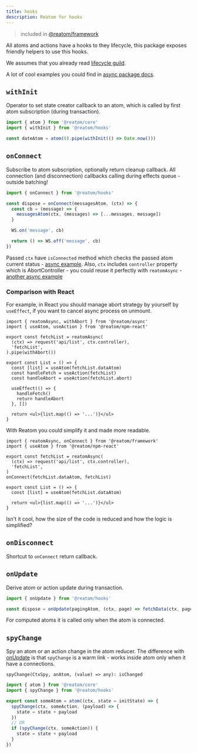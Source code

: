 ```yaml
---
title: hooks
description: Reatom for hooks
---
```


> included in [@reatom/framework](/package/framework)

All atoms and actions have a hooks to they lifecycle, this package exposes friendly helpers to use this hooks.

We assumes that you already read [lifecycle guild](/guides/lifecycle).

A lot of cool examples you could find in [async package docs](/package/async).

## `withInit`

Operator to set state creator callback to an atom, which is called by first atom subscription (during transaction).

```ts
import { atom } from '@reatom/core'
import { withInit } from '@reatom/hooks'

const dateAtom = atom(0).pipe(withInit(() => Date.now()))
```

## `onConnect`

Subscribe to atom subscription, optionally return cleanup callback. All connection (and disconnection) callbacks calling during effects queue - outside batching!

```ts
import { onConnect } from '@reatom/hooks'

const dispose = onConnect(messagesAtom, (ctx) => {
  const cb = (message) => {
    messagesAtom(ctx, (messages) => [...messages, message])
  }

  WS.on('message', cb)

  return () => WS.off('message', cb)
})
```

Passed `ctx` have `isConnected` method which checks the passed atom current status - [async example](/package/async#periodic-refresh-for-used-data). Also, `ctx` includes `controller` property which is AbortController - you could reuse it perfectly with `reatomAsync` - [another async example](/package/async#abortable-process)

### Comparison with React

For example, in React you should manage abort strategy by yourself by `useEffect`, if you want to cancel async process on unmount.

```tsx
import { reatomAsync, withAbort } from '@reatom/async'
import { useAtom, useAction } from '@reatom/npm-react'

export const fetchList = reatomAsync(
  (ctx) => request('api/list', ctx.controller),
  'fetchList',
).pipe(withAbort())

export const List = () => {
  const [list] = useAtom(fetchList.dataAtom)
  const handleFetch = useAction(fetchList)
  const handleAbort = useAction(fetchList.abort)

  useEffect(() => {
    handleFetch()
    return handleAbort
  }, [])

  return <ul>{list.map(() => '...')}</ul>
}
```

With Reatom you could simplify it and made more readable.

```tsx
import { reatomAsync, onConnect } from '@reatom/framework'
import { useAtom } from '@reatom/npm-react'

export const fetchList = reatomAsync(
  (ctx) => request('api/list', ctx.controller),
  'fetchList',
)
onConnect(fetchList.dataAtom, fetchList)

export const List = () => {
  const [list] = useAtom(fetchList.dataAtom)

  return <ul>{list.map(() => '...')}</ul>
}
```

Isn't it cool, how the size of the code is reduced and how the logic is simplified?

## `onDisconnect`

Shortcut to `onConnect` return callback.

## `onUpdate`

Derive atom or action update during transaction.

```ts
import { onUpdate } from '@reatom/hooks'

const dispose = onUpdate(pagingAtom, (ctx, page) => fetchData(ctx, page))
```

For computed atoms it is called only when the atom is connected.

<!-- Very simplified example of lazy analytics connection.

```ts
// analytics.ts
import { isAtom } from '@reatom/core'
import { onUpdate } from '@reatom/hooks'
import * as moduleA from '~/module-a'
// ...
import * as moduleN from '~/module-N'

for (const mod of [moduleA, moduleN]) {
  for (const name of Object.keys(mod)) {
    if (isAtom(mod[name])) {
      onUpdate(mod[name], (ctx, data) => analyticsService.send(name, data))
    }
  }
}
``` -->

## `spyChange`

Spy an atom or an action change in the atom reducer. The difference with [onUpdate](#onupdate) is that `spyChange` is a warm link - works inside atom only when it have a connections.

`spyChange(CtxSpy, anAtom, (value) => any): isChanged`

```ts
import { atom } from '@reatom/core'
import { spyChange } from '@reatom/hooks'

export const someAtom = atom((ctx, state = initState) => {
  spyChange(ctx, someAction, (payload) => {
    state = state + payload
  })
  // OR
  if (spyChange(ctx, someAction)) {
    state = state + payload
  }
})
```

<!-- ## `controlConnection` -->

<!-- ## `isConnected` -->

